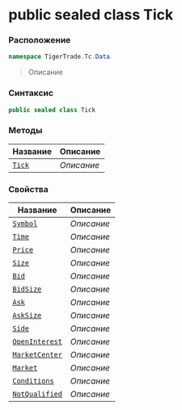 
# public sealed class Tick
### Расположение
```csharp
namespace TigerTrade.Tc.Data
```



> Описание

### Синтаксис
```csharp
public sealed class Tick
```


### Методы
| Название | Описание |
| --- | --- |
| [`Tick`](./Tick.cs/Методы/Tick.md) | *Описание* |

### Свойства
| Название | Описание |
| --- | --- |
| [`Symbol`](./Tick.cs/Свойства/Symbol.md) | *Описание* |
| [`Time`](./Tick.cs/Свойства/Time.md) | *Описание* |
| [`Price`](./Tick.cs/Свойства/Price.md) | *Описание* |
| [`Size`](./Tick.cs/Свойства/Size.md) | *Описание* |
| [`Bid`](./Tick.cs/Свойства/Bid.md) | *Описание* |
| [`BidSize`](./Tick.cs/Свойства/BidSize.md) | *Описание* |
| [`Ask`](./Tick.cs/Свойства/Ask.md) | *Описание* |
| [`AskSize`](./Tick.cs/Свойства/AskSize.md) | *Описание* |
| [`Side`](./Tick.cs/Свойства/Side.md) | *Описание* |
| [`OpenInterest`](./Tick.cs/Свойства/OpenInterest.md) | *Описание* |
| [`MarketCenter`](./Tick.cs/Свойства/MarketCenter.md) | *Описание* |
| [`Market`](./Tick.cs/Свойства/Market.md) | *Описание* |
| [`Conditions`](./Tick.cs/Свойства/Conditions.md) | *Описание* |
| [`NotQualified`](./Tick.cs/Свойства/NotQualified.md) | *Описание* |



